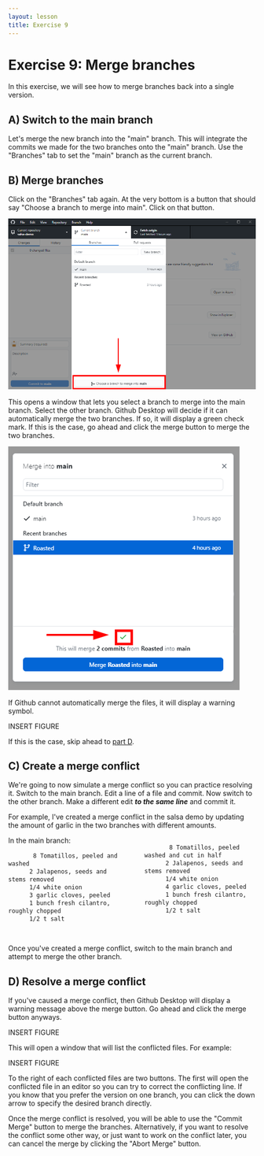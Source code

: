 ```yaml
---
layout: lesson
title: Exercise 9
---
```


# Exercise 9: Merge branches

In this exercise, we will see how to merge branches back into a single version.

## A) Switch to the main branch

Let's merge the new branch into the "main" branch. This will integrate the commits we made for the two branches onto the "main" branch. Use the "Branches" tab to set the "main" branch as the current branch.

## B) Merge branches

Click on the "Branches" tab again. At the very bottom is a button that should say "Choose a branch to merge into main". Click on that button.

![An arrow points to the merge button at the bottom of the branches dropdown menu.](..\assets\images\E9\merge-button.png)

This opens a window that lets you select a branch to merge into the main branch. Select the other branch. Github Desktop will decide if it can automatically merge the two branches. If so, it will display a green check mark. If this is the case, go ahead and click the merge button to merge the two branches.

![The merge branch window shows a green check to indicate that the branches can automatically merge.](..\assets\images\E9\automerge.png)

If Github cannot automatically merge the files, it will display a warning symbol.

INSERT FIGURE

If this is the case, skip ahead to [part D](#D--Resolve-a-merge-conflict).

## C) Create a merge conflict

We're going to now simulate a merge conflict so you can practice resolving it. Switch to the main branch. Edit a line of a file and commit. Now switch to the other branch. Make a different edit ***to the same line*** and commit it.

For example, I've created a merge conflict in the salsa demo by updating the amount of garlic in the two branches with different amounts.

<div style="display:flex;flex-flow:row wrap;justify-content:space-between;">
  <div style="width:45%;">
    In the main branch:
    <pre class="highlight">
      <code>8 Tomatillos, peeled and washed
      2 Jalapenos, seeds and stems removed
      1/4 white onion
      3 garlic cloves, peeled
      1 bunch fresh cilantro, roughly chopped
      1/2 t salt</code>
    </pre>
  </div>

  <div style="width:45%;">
    <pre class="highlight">
      <code>8 Tomatillos, peeled washed and cut in half
      2 Jalapenos, seeds and stems removed
      1/4 white onion
      4 garlic cloves, peeled
      1 bunch fresh cilantro, roughly chopped
      1/2 t salt</code>
    </pre>
  </div>
</div>

Once you've created a merge conflict, switch to the main branch and attempt to merge the other branch.

## D) Resolve a merge conflict

If you've caused a merge conflict, then Github Desktop will display a warning message above the merge button. Go ahead and click the merge button anyways.

INSERT FIGURE

This will open a window that will list the conflicted files. For example:

INSERT FIGURE

To the right of each conflicted files are two buttons. The first will open the conflicted file in an editor so you can try to correct the conflicting line. If you know that you prefer the version on one branch, you can click the down arrow to specify the desired branch directly.

Once the merge conflict is resolved, you will be able to use the "Commit Merge" button to merge the branches. Alternatively, if you want to resolve the conflict some other way, or just want to work on the conflict later, you can cancel the merge by clicking the "Abort Merge" button.
